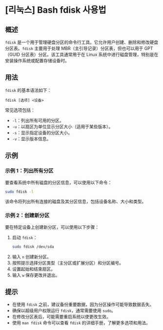 # [리눅스] Bash fdisk 사용법

## 概述
`fdisk` 是一个用于管理硬盘分区的命令行工具。它允许用户创建、删除和修改硬盘分区表。`fdisk` 主要用于处理 MBR（主引导记录）分区表，但也可以用于 GPT（GUID 分区表）分区。该工具通常用于在 Linux 系统中进行磁盘管理，特别是在安装操作系统或配置存储设备时。

## 用法
`fdisk` 的基本语法如下：
```
fdisk [选项] <设备>
```
常见选项包括：
- `-l`：列出所有可用的分区。
- `-u`：以扇区为单位显示分区大小（适用于某些版本）。
- `-s`：显示指定设备的分区大小。
- `-v`：显示版本信息。

## 示例
### 示例 1：列出所有分区
要查看系统中所有磁盘的分区信息，可以使用以下命令：
```bash
sudo fdisk -l
```
该命令将列出所有连接的磁盘及其分区信息，包括设备名称、大小和类型。

### 示例 2：创建新分区
要在特定设备上创建新分区，可以使用以下步骤：
1. 启动 `fdisk`：
   ```bash
   sudo fdisk /dev/sda
   ```
2. 输入 `n` 创建新分区。
3. 按照提示选择分区类型（主分区或扩展分区）和分区编号。
4. 设置起始和结束扇区。
5. 输入 `w` 保存更改并退出。

## 提示
- 在使用 `fdisk` 之前，建议备份重要数据，因为分区操作可能导致数据丢失。
- 确保以超级用户权限运行 `fdisk`，通常需要使用 `sudo`。
- 在修改分区表后，可能需要重启系统以使更改生效。
- 使用 `man fdisk` 命令可以查看 `fdisk` 的详细手册，了解更多选项和用法。